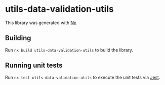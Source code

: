 # utils-data-validation-utils

This library was generated with [Nx](https://nx.dev).

## Building

Run `nx build utils-data-validation-utils` to build the library.

## Running unit tests

Run `nx test utils-data-validation-utils` to execute the unit tests via [Jest](https://jestjs.io).
